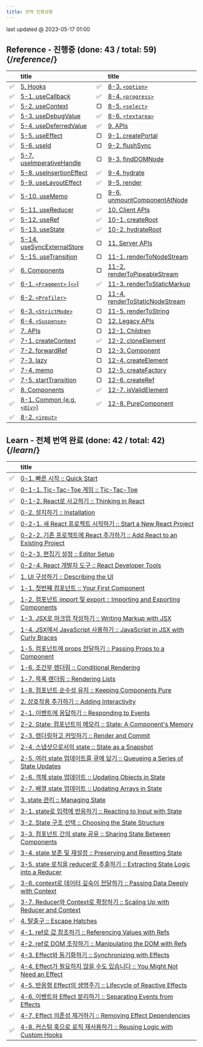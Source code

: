 ```yaml
---
title: 번역 진행상황 
---
```


<Intro>
last updated @ 2023-05-17 01:00
</Intro>

## Reference - 진행중 (done: 43 / total: 59) {/*reference*/}

|     | title                                                                |     | title                                                                                  |
| :-: | :------------------------------------------------------------------- | :-: | :------------------------------------------------------------------------------------- |
|  ✅  | [5. Hooks](/reference/react)                                         |  ✅  | [8-3. `<option>`](/reference/react-dom/components/option)                              |
|  ✅  | [5-1. useCallback](/reference/react/useCallback)                     |  ✅  | [8-4. `<progress>`](/reference/react-dom/components/progress)                          |
|  ✅  | [5-2. useContext](/reference/react/useContext)                       |  ▢  | [8-5. `<select>`](/reference/react-dom/components/select)                              |
|  ✅  | [5-3. useDebugValue](/reference/react/useDebugValue)                 |  ✅  | [8-6. `<textarea>`](/reference/react-dom/components/textarea)                          |
|  ✅  | [5-4. useDeferredValue](/reference/react/useDeferredValue)           |  ✅  | [9. APIs](/reference/react-dom)                                                        |
|  ✅  | [5-5. useEffect](/reference/react/useEffect)                         |  ▢  | [9-1. createPortal](/reference/react-dom/createPortal)                                 |
|  ✅  | [5-6. useId](/reference/react/useId)                                 |  ▢  | [9-2. flushSync](/reference/react-dom/flushSync)                                       |
|  ✅  | [5-7. useImperativeHandle](/reference/react/useImperativeHandle)     |  ▢  | [9-3. findDOMNode](/reference/react-dom/findDOMNode)                                   |
|  ✅  | [5-8. useInsertionEffect](/reference/react/useInsertionEffect)       |  ✅  | [9-4. hydrate](/reference/react-dom/hydrate)                                           |
|  ✅  | [5-9. useLayoutEffect](/reference/react/useLayoutEffect)             |  ✅  | [9-5. render](/reference/react-dom/render)                                             |
|  ✅  | [5-10. useMemo](/reference/react/useMemo)                            |  ▢  | [9-6. unmountComponentAtNode](/reference/react-dom/unmountComponentAtNode)             |
|  ✅  | [5-11. useReducer](/reference/react/useReducer)                      |  ✅  | [10. Client APIs](/reference/react-dom/client)                                         |
|  ✅  | [5-12. useRef](/reference/react/useRef)                              |  ✅  | [10-1. createRoot](/reference/react-dom/client/createRoot)                             |
|  ✅  | [5-13. useState](/reference/react/useState)                          |  ✅  | [10-2. hydrateRoot](/reference/react-dom/client/hydrateRoot)                           |
|  ✅  | [5-14. useSyncExternalStore](/reference/react/useSyncExternalStore)  |  ▢  | [11. Server APIs](/reference/react-dom/server)                                         |
|  ✅  | [5-15. useTransition](/reference/react/useTransition)                |  ▢  | [11-1. renderToNodeStream](/reference/react-dom/server/renderToNodeStream)             |
|  ✅  | [6. Components](/reference/react/components)                         |  ▢  | [11-2. renderToPipeableStream](/reference/react-dom/server/renderToPipeableStream)     |
|  ✅  | [6-1. `<Fragment>` (`<>`)](/reference/react/Fragment)                |  ✅  | [11-3. renderToStaticMarkup](/reference/react-dom/server/renderToStaticMarkup)         |
|  ✅  | [6-2. `<Profiler>`](/reference/react/Profiler)                       |  ▢  | [11-4. renderToStaticNodeStream](/reference/react-dom/server/renderToStaticNodeStream) |
|  ✅  | [6-3. `<StrictMode>`](/reference/react/StrictMode)                   |  ▢  | [11-5. renderToString](/reference/react-dom/server/renderToString)                     |
|  ✅  | [6-4. `<Suspense>`](/reference/react/Suspense)                       |  ▢  | [12. Legacy APIs](/reference/react/legacy)                                             |
|  ✅  | [7. APIs](/reference/react/apis)                                     |  ▢  | [12-1. Children](/reference/react/Children)                                            |
|  ✅  | [7-1. createContext](/reference/react/createContext)                 |  ✅  | [12-2. cloneElement](/reference/react/cloneElement)                                    |
|  ✅  | [7-2. forwardRef](/reference/react/forwardRef)                       |  ▢  | [12-3. Component](/reference/react/Component)                                          |
|  ✅  | [7-3. lazy](/reference/react/lazy)                                   |  ▢  | [12-4. createElement](/reference/react/createElement)                                  |
|  ✅  | [7-4. memo](/reference/react/memo)                                   |  ▢  | [12-5. createFactory](/reference/react/createFactory)                                  |
|  ✅  | [7-5. startTransition](/reference/react/startTransition)             |  ▢  | [12-6. createRef](/reference/react/createRef)                                          |
|  ✅  | [8. Components](/reference/react-dom/components)                     |  ✅  | [12-7. isValidElement](/reference/react/isValidElement)                                |
|  ✅  | [8-1. Common (e.g. `<div>`)](/reference/react-dom/components/common) |  ✅  | [12-8. PureComponent](/reference/react/PureComponent)                                  |
|  ✅  | [8-2. `<input>`](/reference/react-dom/components/input)              |     |                                                                                        |

## Learn - 전체 번역 완료 (done: 42 / total: 42) {/*learn*/}

|     | title                                                                                                                       |
| :-: | :-------------------------------------------------------------------------------------------------------------------------- |
|  ✅  | [0-1. 빠른 시작 :: Quick Start](/learn)                                                                                     |
|  ✅  | [0-1-1. Tic-Tac-Toe 게임 :: Tic-Tac-Toe](/learn/tutorial-tic-tac-toe)                                                       |
|  ✅  | [0-1-2. React로 사고하기 :: Thinking in React](/learn/thinking-in-react)                                                    |
|  ✅  | [0-2. 설치하기 :: Installation](/learn/installation)                                                                        |
|  ✅  | [0-2-1. 새 React 프로젝트 시작하기 :: Start a New React Project](/learn/start-a-new-react-project)                          |
|  ✅  | [0-2-2. 기존 프로젝트에 React 추가하기 :: Add React to an Existing Project](/learn/add-react-to-an-existing-project)        |
|  ✅  | [0-2-3. 편집기 설정 :: Editor Setup](/learn/editor-setup)                                                                   |
|  ✅  | [0-2-4. React 개발자 도구 :: React Developer Tools](/learn/react-developer-tools)                                           |
|  ✅  | [1. UI 구성하기 :: Describing the UI](/learn/describing-the-ui)                                                             |
|  ✅  | [1-1. 첫번째 컴포넌트 :: Your First Component](/learn/your-first-component)                                                 |
|  ✅  | [1-2. 컴포넌트 import 및 export :: Importing and Exporting Components](/learn/importing-and-exporting-components)           |
|  ✅  | [1-3. JSX로 마크업 작성하기 :: Writing Markup with JSX](/learn/writing-markup-with-jsx)                                     |
|  ✅  | [1-4. JSX에서 JavaScript 사용하기 :: JavaScript in JSX with Curly Braces](/learn/javascript-in-jsx-with-curly-braces)       |
|  ✅  | [1-5. 컴포넌트에 props 전달하기 :: Passing Props to a Component](/learn/passing-props-to-a-component)                       |
|  ✅  | [1-6. 조건부 렌더링 :: Conditional Rendering](/learn/conditional-rendering)                                                 |
|  ✅  | [1-7. 목록 렌더링 :: Rendering Lists](/learn/rendering-lists)                                                               |
|  ✅  | [1-8. 컴포넌트 순수성 유지 :: Keeping Components Pure](/learn/keeping-components-pure)                                      |
|  ✅  | [2. 상호작용 추가하기 :: Adding Interactivity](/learn/adding-interactivity)                                                 |
|  ✅  | [2-1. 이벤트에 응답하기 :: Responding to Events](/learn/responding-to-events)                                               |
|  ✅  | [2-2. State: 컴포넌트의 메모리 :: State: A Component's Memory](/learn/state-a-components-memory)                            |
|  ✅  | [2-3. 렌더링하고 커밋하기 :: Render and Commit](/learn/render-and-commit)                                                   |
|  ✅  | [2-4. 스냅샷으로서의 state :: State as a Snapshot](/learn/state-as-a-snapshot)                                              |
|  ✅  | [2-5. 여러 state 업데이트를 큐에 담기 :: Queueing a Series of State Updates](/learn/queueing-a-series-of-state-updates)     |
|  ✅  | [2-6. 객체 state 업데이트 :: Updating Objects in State](/learn/updating-objects-in-state)                                   |
|  ✅  | [2-7. 배열 state 업데이트 :: Updating Arrays in State](/learn/updating-arrays-in-state)                                     |
|  ✅  | [3. state 관리 :: Managing State](/learn/managing-state)                                                                    |
|  ✅  | [3-1. state로 입력에 반응하기 :: Reacting to Input with State](/learn/reacting-to-input-with-state)                         |
|  ✅  | [3-2. State 구조 선택 :: Choosing the State Structure](/learn/choosing-the-state-structure)                                 |
|  ✅  | [3-3. 컴포넌트 간의 state 공유 :: Sharing State Between Components](/learn/sharing-state-between-components)                |
|  ✅  | [3-4. state 보존 및 재설정 :: Preserving and Resetting State](/learn/preserving-and-resetting-state)                        |
|  ✅  | [3-5. state 로직을 reducer로 추출하기 :: Extracting State Logic into a Reducer](/learextracting-state-logic-into-a-reducer) |
|  ✅  | [3-6. context로 데이터 깊숙이 전달하기 :: Passing Data Deeply with Context](/learn/passing-data-deeply-with-context)        |
|  ✅  | [3-7. Reducer와 Context로 확장하기 :: Scaling Up with Reducer and Context](/learn/scaling-up-with-reducer-and-context)      |
|  ✅  | [4. 탈출구 :: Escape Hatches](/learn/escape-hatches)                                                                        |
|  ✅  | [4-1. ref로 값 참조하기 :: Referencing Values with Refs](/learn/referencing-values-with-refs)                               |
|  ✅  | [4-2. ref로 DOM 조작하기 :: Manipulating the DOM with Refs ](/learn/manipulating-the-dom-with-refs)                         |
|  ✅  | [4-3. Effect와 동기화하기 :: Synchronizing with Effects](/learn/synchronizing-with-effects)                                 |
|  ✅  | [4-4. Effect가 필요하지 않을 수도 있습니다 :: You Might Not Need an Effect](/learn/you-might-not-need-an-effect)            |
|  ✅  | [4-5. 반응형 Effect의 생명주기 :: Lifecycle of Reactive Effects](/learn/lifecycle-of-reactive-effects)                      |
|  ✅  | [4-6. 이벤트와 Effect 분리하기 :: Separating Events from Effects](/learn/separating-events-from-effects)                    |
|  ✅  | [4-7. Effect 의존성 제거하기 :: Removing Effect Dependencies](/learn/removing-effect-dependencies)                          |
|  ✅  | [4-8. 커스텀 훅으로 로직 재사용하기 :: Reusing Logic with Custom Hooks](/learn/reusing-logic-with-custom-hooks)             |
